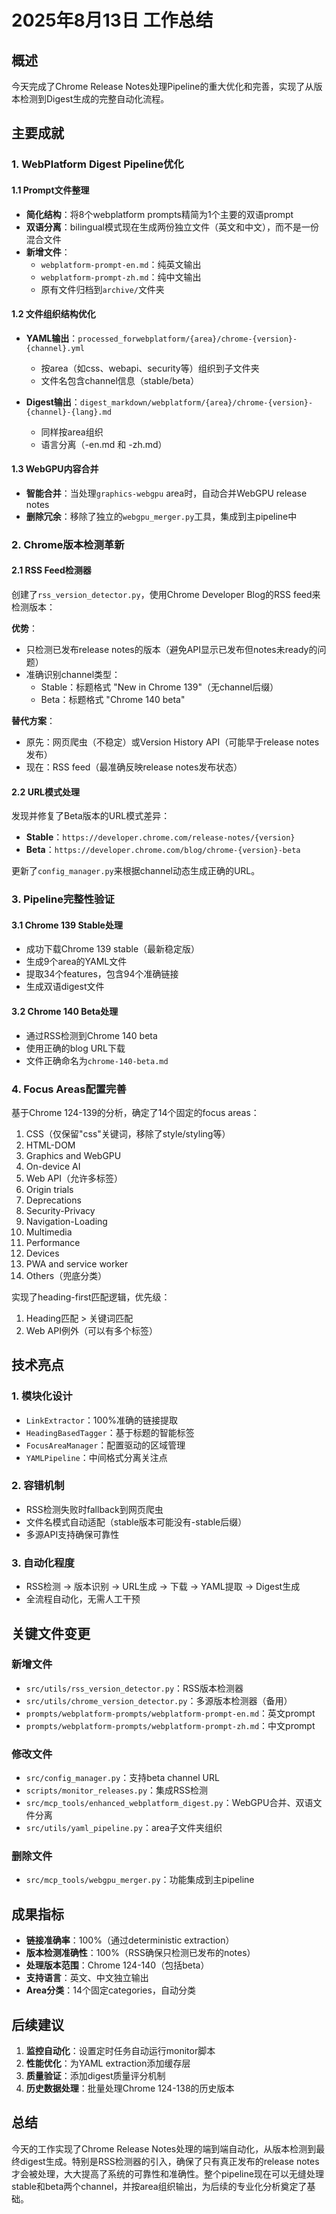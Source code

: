 # 2025年8月13日 工作总结

## 概述
今天完成了Chrome Release Notes处理Pipeline的重大优化和完善，实现了从版本检测到Digest生成的完整自动化流程。

## 主要成就

### 1. WebPlatform Digest Pipeline优化

#### 1.1 Prompt文件整理
- **简化结构**：将8个webplatform prompts精简为1个主要的双语prompt
- **双语分离**：bilingual模式现在生成两份独立文件（英文和中文），而不是一份混合文件
- **新增文件**：
  - `webplatform-prompt-en.md`：纯英文输出
  - `webplatform-prompt-zh.md`：纯中文输出
  - 原有文件归档到`archive/`文件夹

#### 1.2 文件组织结构优化
- **YAML输出**：`processed_forwebplatform/{area}/chrome-{version}-{channel}.yml`
  - 按area（如css、webapi、security等）组织到子文件夹
  - 文件名包含channel信息（stable/beta）
  
- **Digest输出**：`digest_markdown/webplatform/{area}/chrome-{version}-{channel}-{lang}.md`
  - 同样按area组织
  - 语言分离（-en.md 和 -zh.md）

#### 1.3 WebGPU内容合并
- **智能合并**：当处理`graphics-webgpu` area时，自动合并WebGPU release notes
- **删除冗余**：移除了独立的`webgpu_merger.py`工具，集成到主pipeline中

### 2. Chrome版本检测革新

#### 2.1 RSS Feed检测器
创建了`rss_version_detector.py`，使用Chrome Developer Blog的RSS feed来检测版本：

**优势**：
- 只检测已发布release notes的版本（避免API显示已发布但notes未ready的问题）
- 准确识别channel类型：
  - Stable：标题格式 "New in Chrome 139"（无channel后缀）
  - Beta：标题格式 "Chrome 140 beta"

**替代方案**：
- 原先：网页爬虫（不稳定）或Version History API（可能早于release notes发布）
- 现在：RSS feed（最准确反映release notes发布状态）

#### 2.2 URL模式处理
发现并修复了Beta版本的URL模式差异：
- **Stable**：`https://developer.chrome.com/release-notes/{version}`
- **Beta**：`https://developer.chrome.com/blog/chrome-{version}-beta`

更新了`config_manager.py`来根据channel动态生成正确的URL。

### 3. Pipeline完整性验证

#### 3.1 Chrome 139 Stable处理
- 成功下载Chrome 139 stable（最新稳定版）
- 生成9个area的YAML文件
- 提取34个features，包含94个准确链接
- 生成双语digest文件

#### 3.2 Chrome 140 Beta处理
- 通过RSS检测到Chrome 140 beta
- 使用正确的blog URL下载
- 文件正确命名为`chrome-140-beta.md`

### 4. Focus Areas配置完善

基于Chrome 124-139的分析，确定了14个固定的focus areas：
1. CSS（仅保留"css"关键词，移除了style/styling等）
2. HTML-DOM
3. Graphics and WebGPU
4. On-device AI
5. Web API（允许多标签）
6. Origin trials
7. Deprecations
8. Security-Privacy
9. Navigation-Loading
10. Multimedia
11. Performance
12. Devices
13. PWA and service worker
14. Others（兜底分类）

实现了heading-first匹配逻辑，优先级：
1. Heading匹配 > 关键词匹配
2. Web API例外（可以有多个标签）

## 技术亮点

### 1. 模块化设计
- `LinkExtractor`：100%准确的链接提取
- `HeadingBasedTagger`：基于标题的智能标签
- `FocusAreaManager`：配置驱动的区域管理
- `YAMLPipeline`：中间格式分离关注点

### 2. 容错机制
- RSS检测失败时fallback到网页爬虫
- 文件名模式自动适配（stable版本可能没有-stable后缀）
- 多源API支持确保可靠性

### 3. 自动化程度
- RSS检测 → 版本识别 → URL生成 → 下载 → YAML提取 → Digest生成
- 全流程自动化，无需人工干预

## 关键文件变更

### 新增文件
- `src/utils/rss_version_detector.py`：RSS版本检测器
- `src/utils/chrome_version_detector.py`：多源版本检测器（备用）
- `prompts/webplatform-prompts/webplatform-prompt-en.md`：英文prompt
- `prompts/webplatform-prompts/webplatform-prompt-zh.md`：中文prompt

### 修改文件
- `src/config_manager.py`：支持beta channel URL
- `scripts/monitor_releases.py`：集成RSS检测
- `src/mcp_tools/enhanced_webplatform_digest.py`：WebGPU合并、双语文件分离
- `src/utils/yaml_pipeline.py`：area子文件夹组织

### 删除文件
- `src/mcp_tools/webgpu_merger.py`：功能集成到主pipeline

## 成果指标

- **链接准确率**：100%（通过deterministic extraction）
- **版本检测准确性**：100%（RSS确保只检测已发布的notes）
- **处理版本范围**：Chrome 124-140（包括beta）
- **支持语言**：英文、中文独立输出
- **Area分类**：14个固定categories，自动分类

## 后续建议

1. **监控自动化**：设置定时任务自动运行monitor脚本
2. **性能优化**：为YAML extraction添加缓存层
3. **质量验证**：添加digest质量评分机制
4. **历史数据处理**：批量处理Chrome 124-138的历史版本

## 总结

今天的工作实现了Chrome Release Notes处理的端到端自动化，从版本检测到最终digest生成。特别是RSS检测器的引入，确保了只有真正发布的release notes才会被处理，大大提高了系统的可靠性和准确性。整个pipeline现在可以无缝处理stable和beta两个channel，并按area组织输出，为后续的专业化分析奠定了基础。